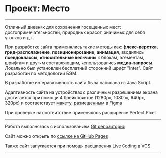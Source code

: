 # Проект: Место
___________________________________

Отличный дневник для сохранения посещенных мест: достопримечательностей, природных красот, значимых для себя уголков и д.т. 

При разработке сайта применялись такие методы как: **флекс-верстка**, **грид-располажение**, **позиционирование**, **анимация**, вводились **псевдоклассы**, **относительные величины** к блокам, элементам, шрифтам и другим составляющим, использовались **медиа-запросы**. Локально был установлен бесплатный сторонний шрифт "Inter". Сайт разработан по методологии БЭМ.

В разработке интеравктивность сайта была написана на Java Script. 

Адаптивность сайта на устройствах с различным разрешением экрана достигается при помощи 4 брейкпоинтов (1280px, 1080px, 640px, 320px) и соответствует [макету, размещенным в Figma](https://www.figma.com/file/2cn9N9jSkmxD84oJik7xL7/JavaScript.-Sprint-4?node-id=0%3A1)

При проверке на соотвитствие применялось расширение Perfect Pixel.
___________________________________

Работа выполнялась с использованием [Git репозитория](https://github.com/Kumiho1/mesto.git)

Cайт можно открыть по [ссылке на GitHub Pages](https://kumiho1.github.io/mesto/)

Также сайт запускается при помощи расширения Live Coding в VCS.
___________________________________

